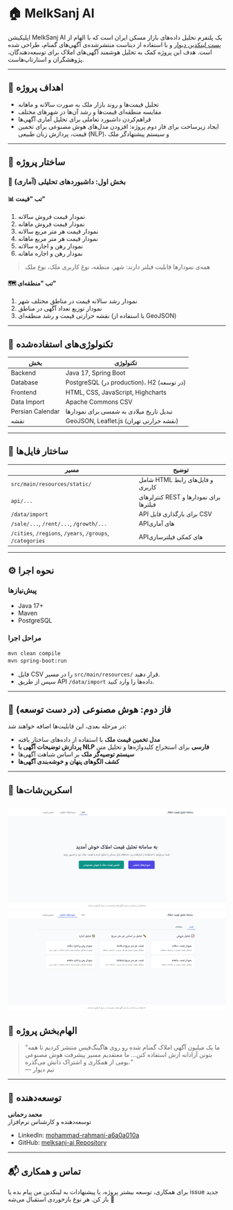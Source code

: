 
# 🏠 MelkSanj AI

اپلیکیشن MelkSanj AI  یک پلتفرم تحلیل داده‌های بازار مسکن ایران است که با الهام از [پست لینکدین دیوار]([https://lnkd.in/dx_w4dup](https://www.linkedin.com/posts/divarofficial_%D9%85%D8%A7-%D8%A7%D9%85%D8%B1%D9%88%D8%B2-%DB%8C%DA%A9-%D9%82%D8%AF%D9%85-%D8%A8%D8%B2%D8%B1%DA%AF-%D8%A8%D8%B1%D8%AF%D8%A7%D8%B4%D8%AA%DB%8C%D9%85%DB%8C%DA%A9-%D9%85%DB%8C%D9%84%DB%8C%D9%88%D9%86-activity-7316800953624477696-6NwX?utm_source=share&utm_medium=member_desktop&rcm=ACoAABtrz_IBQLsCl6OU00Q34dkJsRVcSUac6tw)) و با استفاده از دیتاست منتشرشده‌ی آگهی‌های گمنام، طراحی شده است. هدف این پروژه کمک به تحلیل هوشمند آگهی‌های املاک برای توسعه‌دهندگان، پژوهشگران و استارتاپ‌هاست.

---

## 🎯 اهداف پروژه

- تحلیل قیمت‌ها و روند بازار ملک به صورت سالانه و ماهانه
- مقایسه منطقه‌ای قیمت‌ها و رشد آن‌ها در شهرهای مختلف
- فراهم‌کردن داشبورد تعاملی برای تحلیل آماری آگهی‌ها
- ایجاد زیرساخت برای فاز دوم پروژه: افزودن مدل‌های هوش مصنوعی برای تخمین قیمت، پردازش زبان طبیعی (NLP)، و سیستم پیشنهادگر ملک

---

## 🧱 ساختار پروژه

### 🔹 بخش اول: داشبوردهای تحلیلی (آماری)

#### 📊 تب "قیمت"
1. نمودار قیمت فروش سالانه
2. نمودار قیمت فروش ماهانه
3. نمودار قیمت هر متر مربع سالانه
4. نمودار قیمت هر متر مربع ماهانه
5. نمودار رهن و اجاره سالانه
6. نمودار رهن و اجاره ماهانه

> همه‌ی نمودارها قابلیت فیلتر دارند: شهر، منطقه، نوع کاربری ملک، نوع ملک

#### 🗺 تب "منطقه‌ای"
1. نمودار رشد سالانه قیمت در مناطق مختلف شهر
2. نمودار توزیع تعداد آگهی در مناطق
3. نقشه حرارتی قیمت و رشد منطقه‌ای (با استفاده از GeoJSON)

---

## 🚀 تکنولوژی‌های استفاده‌شده

| بخش | تکنولوژی |
|------|-----------|
| Backend | Java 17, Spring Boot |
| Database | PostgreSQL (در production)، H2 (در توسعه) |
| Frontend | HTML, CSS, JavaScript, Highcharts |
| Data Import | Apache Commons CSV |
| Persian Calendar | تبدیل تاریخ میلادی به شمسی برای نمودارها |
| نقشه | GeoJSON, Leaflet.js (نقشه حرارتی تهران) |

---

## 📁 ساختار فایل‌ها

| مسیر | توضیح |
|------|--------|
| `src/main/resources/static/` | شامل HTML و فایل‌های رابط کاربری |
| `api/...` | کنترلرهای REST برای نمودارها و فیلترها |
| `/data/import` | API برای بارگذاری فایل CSV |
| `/sale/...`, `/rent/...`, `/growth/...` | APIهای آماری |
| `/cities`, `/regions`, `/years`, `/groups`, `/categories` | APIهای کمکی فیلترسازی |

---

## ⚙️ نحوه اجرا

### پیش‌نیازها

- Java 17+
- Maven
- PostgreSQL

### مراحل اجرا

```bash
mvn clean compile
mvn spring-boot:run
```

- فایل CSV را در مسیر `src/main/resources/` قرار دهید.
- سپس از طریق API `/data/import` داده‌ها را وارد کنید.

---

## 🧠 فاز دوم: هوش مصنوعی (در دست توسعه)

در مرحله بعدی، این قابلیت‌ها اضافه خواهند شد:

- **مدل تخمین قیمت ملک** با استفاده از داده‌های ساختار یافته
- **پردازش توضیحات آگهی با NLP فارسی** برای استخراج کلیدواژه‌ها و تحلیل متن
- **سیستم توصیه‌گر ملک** بر اساس شباهت آگهی‌ها
- **کشف الگوهای پنهان و خوشه‌بندی آگهی‌ها**

---

## 📸 اسکرین‌شات‌ها
![home-screen.png](home-screen.png)
![chart-screen.png](chart-screen.png)
---

## 📌 الهام‌بخش پروژه

> "ما یک میلیون آگهی املاک گمنام شده رو روی هاگینگ‌فیس منتشر کردیم تا همه بتونن آزادانه ازش استفاده کنن... ما معتقدیم مسیر پیشرفت هوش مصنوعی بومی از همکاری و اشتراک دانش می‌گذره."  
> — تیم دیوار

---

## 👤 توسعه‌دهنده

**محمد رحمانی**  
توسعه‌دهنده و کارشناس نرم‌افزار  
- LinkedIn: [mohammad-rahmani-a6a0a010a](https://www.linkedin.com/in/mohammad-rahmani-a6a0a010a/)
- GitHub: [melksanj-ai Repository](https://github.com/mohammadRahmani317/melksanj-ai)

---

## 📬 تماس و همکاری

برای همکاری، توسعه بیشتر پروژه، یا پیشنهادات به لینکدین من پیام بده یا issue جدید باز کن. هر نوع بازخوردی استقبال می‌شه 🙏
